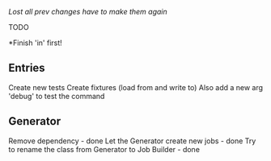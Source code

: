 *Lost all prev changes have to make them again*

TODO

*Finish 'in' first!


Entries
--------
Create new tests
Create fixtures (load from and write to)
Also add a new arg 'debug' to test the command

Generator
----------
Remove dependency                                     - done
Let the Generator create new jobs                     - done
Try to rename the class from Generator to Job Builder - done

